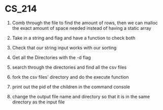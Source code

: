 # CS_214


1) Comb through the file to find the amount of rows, then we can malloc the exact amount of space needed instead of having a static array 

2) Take in a string and flag and have a function to check both

3) Check that our string input works with our sorting

4) Get all the Directories with the -d flag

5) search through the directories and find all the csv files

6) fork the csv files' directory and do the execute function

7) print out the pid of the children in the command console

8) change the output file name and directory so that it is in the same directory as the input file
